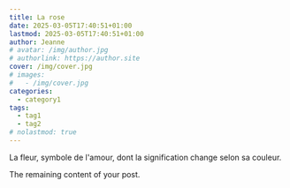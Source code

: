 ```yaml
---
title: La rose
date: 2025-03-05T17:40:51+01:00
lastmod: 2025-03-05T17:40:51+01:00
author: Jeanne
# avatar: /img/author.jpg
# authorlink: https://author.site
cover: /img/cover.jpg
# images:
#   - /img/cover.jpg
categories:
  - category1
tags:
  - tag1
  - tag2
# nolastmod: true
---
```


La fleur, symbole de l'amour, dont la signification change selon sa couleur.

<!--more-->

The remaining content of your post.

